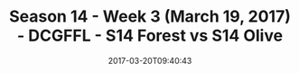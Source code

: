 ---
title: Season 14 - Week 3 (March 19, 2017) - DCGFFL - S14 Forest vs S14 Olive
teams-score:
- team: _teams/s14-forest.md
  score: 19
- team: _teams/s14-olive.md
  score: 35
mvp: Honeycut, Josh R.
game-ball: Joe, Drew
sportsperson: ''
season: 14
week: 3
date: '2017-03-20T09:40:43'
pageid: season-14-week-3-march-19-2017-5095-vs-5100
---